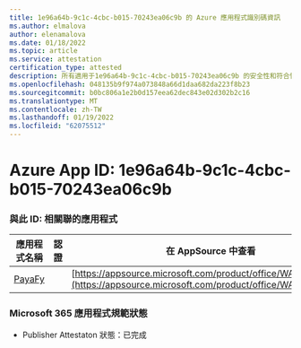 ```yaml
---
title: 1e96a64b-9c1c-4cbc-b015-70243ea06c9b 的 Azure 應用程式識別碼資訊
ms.author: elmalova
author: elenamalova
ms.date: 01/18/2022
ms.topic: article
ms.service: attestation
certification_type: attested
description: 所有適用于1e96a64b-9c1c-4cbc-b015-70243ea06c9b 的安全性和符合性資訊資訊。
ms.openlocfilehash: 048135b9f974a073848a66d1daa682da223f8b23
ms.sourcegitcommit: b0bc806a1e2b0d157eea62dec843e02d302b2c16
ms.translationtype: MT
ms.contentlocale: zh-TW
ms.lasthandoff: 01/19/2022
ms.locfileid: "62075512"
---
```

# <a name="azure-app-id-1e96a64b-9c1c-4cbc-b015-70243ea06c9b"></a>Azure App ID: 1e96a64b-9c1c-4cbc-b015-70243ea06c9b


### <a name="apps-associated-with-this-id"></a>與此 ID: 相關聯的應用程式
| **應用程式名稱** | **認證** | **在 AppSource 中查看** |
|--------------|---------------|-----------------------|
| [PayaFy](https://docs.microsoft.com/microsoft-365-app-certification/forward/WA200003397) |  | [https://appsource.microsoft.com/product/office/WA200003397](https://appsource.microsoft.com/product/office/WA200003397) |

### <a name="microsoft-365-app-compliance-status"></a>Microsoft 365 應用程式規範狀態
- Publisher Attestaton 狀態：已完成
